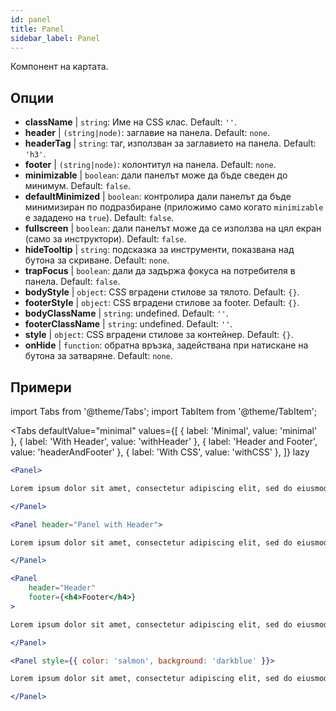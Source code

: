 ```yaml
---
id: panel 
title: Panel
sidebar_label: Panel
---
```


Компонент на картата.

## Опции

* __className__ | `string`: Име на CSS клас. Default: `''`.
* __header__ | `(string|node)`: заглавие на панела. Default: `none`.
* __headerTag__ | `string`: таг, използван за заглавието на панела. Default: `'h3'`.
* __footer__ | `(string|node)`: колонтитул на панела. Default: `none`.
* __minimizable__ | `boolean`: дали панелът може да бъде сведен до минимум. Default: `false`.
* __defaultMinimized__ | `boolean`: контролира дали панелът да бъде минимизиран по подразбиране (приложимо само когато `minimizable` е зададено на `true`). Default: `false`.
* __fullscreen__ | `boolean`: дали панелът може да се използва на цял екран (само за инструктори). Default: `false`.
* __hideTooltip__ | `string`: подсказка за инструменти, показвана над бутона за скриване. Default: `none`.
* __trapFocus__ | `boolean`: дали да задържа фокуса на потребителя в панела. Default: `false`.
* __bodyStyle__ | `object`: CSS вградени стилове за тялото. Default: `{}`.
* __footerStyle__ | `object`: CSS вградени стилове за footer. Default: `{}`.
* __bodyClassName__ | `string`: undefined. Default: `''`.
* __footerClassName__ | `string`: undefined. Default: `''`.
* __style__ | `object`: CSS вградени стилове за контейнер. Default: `{}`.
* __onHide__ | `function`: обратна връзка, задействана при натискане на бутона за затваряне. Default: `none`.


## Примери

import Tabs from '@theme/Tabs';
import TabItem from '@theme/TabItem';

<Tabs
    defaultValue="minimal"
    values={[
        { label: 'Minimal', value: 'minimal' },
        { label: 'With Header', value: 'withHeader' },
        { label: 'Header and Footer', value: 'headerAndFooter' },
        { label: 'With CSS', value: 'withCSS' },
    ]}
    lazy
>

<TabItem value="minimal">

```jsx live
<Panel>

Lorem ipsum dolor sit amet, consectetur adipiscing elit, sed do eiusmod tempor incididunt ut labore et dolore magna aliqua. Ut enim ad minim veniam, quis nostrud exercitation ullamco laboris nisi ut aliquip ex ea commodo consequat. Duis aute irure dolor in reprehenderit in voluptate velit esse cillum dolore eu fugiat nulla pariatur. Excepteur sint occaecat cupidatat non proident, sunt in culpa qui officia deserunt mollit anim id est laborum.

</Panel>
```

</TabItem>

<TabItem value="withHeader">

```jsx live
<Panel header="Panel with Header">

Lorem ipsum dolor sit amet, consectetur adipiscing elit, sed do eiusmod tempor incididunt ut labore et dolore magna aliqua. Ut enim ad minim veniam, quis nostrud exercitation ullamco laboris nisi ut aliquip ex ea commodo consequat. Duis aute irure dolor in reprehenderit in voluptate velit esse cillum dolore eu fugiat nulla pariatur. Excepteur sint occaecat cupidatat non proident, sunt in culpa qui officia deserunt mollit anim id est laborum.

</Panel>
```

</TabItem>

<TabItem value="headerAndFooter">

```jsx live
<Panel 
    header="Header" 
    footer={<h4>Footer</h4>}
>

Lorem ipsum dolor sit amet, consectetur adipiscing elit, sed do eiusmod tempor incididunt ut labore et dolore magna aliqua. Ut enim ad minim veniam, quis nostrud exercitation ullamco laboris nisi ut aliquip ex ea commodo consequat. Duis aute irure dolor in reprehenderit in voluptate velit esse cillum dolore eu fugiat nulla pariatur. Excepteur sint occaecat cupidatat non proident, sunt in culpa qui officia deserunt mollit anim id est laborum.

</Panel>
```

</TabItem>

<TabItem value="withCSS">

```jsx live
<Panel style={{ color: 'salmon', background: 'darkblue' }}>

Lorem ipsum dolor sit amet, consectetur adipiscing elit, sed do eiusmod tempor incididunt ut labore et dolore magna aliqua. Ut enim ad minim veniam, quis nostrud exercitation ullamco laboris nisi ut aliquip ex ea commodo consequat. Duis aute irure dolor in reprehenderit in voluptate velit esse cillum dolore eu fugiat nulla pariatur. Excepteur sint occaecat cupidatat non proident, sunt in culpa qui officia deserunt mollit anim id est laborum.

</Panel>
```

</TabItem>

</Tabs>
